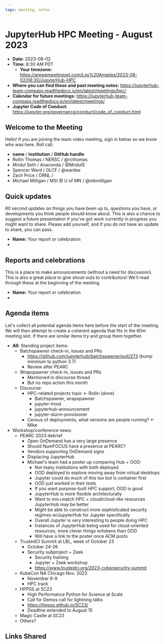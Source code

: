 ```yaml
---
tags: meeting, notes
---
```


# JupyterHub HPC Meeting - August 2023

- **Date:** 2023-08-02
- **Time:** 8:30 AM PDT
  - **Your timezone:** https://arewemeetingyet.com/Los%20Angeles/2023-08-02/08:30/JupyterHub-HPC
- **Where you can find these and past meeting notes:** https://jupyterhub-team-compass.readthedocs.io/en/latest/meetings/hpc/ 
- **Calendar for future meetings:** https://jupyterhub-team-compass.readthedocs.io/en/latest/meetings/
- **Jupyter Code of Conduct:** https://jupyter.org/governance/conduct/code_of_conduct.html

## Welcome to the Meeting

Hello! If you are joining the team video meeting, sign in below so we know who was here. Roll call:

- **name** / **institution** / **GitHub handle**
- Rollin Thomas / NERSC / @rcthomas
- Mridul Seth / Anaconda / @MridulS
- Spencer Ward / OLCF / @wardse
- Zach Price / ORNL /
- Michael Milligan / MSI @ U of MN / @mbmilligan

## Quick updates

60 second updates on things you have been up to, questions you have, or developments you think people should know about. This is also a chance to suggest a future presentation if you've got work currently in progress you might want to share. Please add yourself, and if you do not have an update to share, you can pass.

- **Name:** Your report or celebration
- 

## Reports and celebrations

This is a place to make announcements (without a need for discussion). This is also a great place to give shout-outs to contributors! We'll read through these at the beginning of the meeting.

- **Name:** Your report or celebration
- 

## Agenda items

Let's collect all potential agenda items here before the start of the meeting. We will then attempt to create a coherent agenda that fits in the 60m meeting slot. If there are similar items try and group them together.

- **All:** Standing project items:
    - Batchspawner check-in, issues and PRs
        - https://github.com/jupyterhub/batchspawner/pull/273 (bump minimum to python 3.7)
        - Review after PEARC 
    - Wrapspawner check-in, issues and PRs
        - Mentioned in discourse thread
        - But no repo action this month
    - Discourse:
        - HPC-related projects topic <- Rollin (done)
            - Batchspawner, wrapspawner
            - jupyter-lmod
            - jupyterhub-announcement
            - jupyter-slurm-provisioner
        - Census of deployments, what versions are people running? <- Mike
- Workshop/conference news:
    - PEARC 2023 debrief
        - Open OnDemand has a very large presence
        - Should NumFOCUS have a presence at PEARC?
        - Vendors supporting OnDemand signs
        - Displacing JupyterHub
        - Michael's team had a poster up comparing Hub + OOD:
            - Not many institutions with both deployed
            - OOD deployed to explore moving away from virtual desktops
            - Jupyter could do much of this too but is container first
            - OOD just worked in their tests
            - If you want purpose-built HPC support, OOD is good
            - JupyterHub is more flexible architecturally
            - Want to mix+match HPC + cloud/cloud-like resources JupyterHub may be better
            - Might be able to construct more sophisticated security regimes w/JupyterHub for Jupyter specifically
            - Overall Jupyter is very interesting to people doing HPC
            - Instances of JupyterHub being used for cloud-oriented resources, more clever things w/tokens than OOD
            - Will have a link to the poster once ACM posts
    - TrustedCI Summit at LBL, week of October 23
        - October 24-26
        - Security subproject + Zeek
            - Security training
            - Jupyter + Zeek workshop
            - https://www.trustedci.org/2023-cybersecurity-summit
    - KubeCon NA Chicago Nov. 2023
        - November 6-9
        - HPC track
    - HPPSS at SC23
        - High Performance Python for Science at Scale
        - Call for Demos call for lightning talks
        - https://hppss.github.io/SC23/
        - Deadline extended to August 15
    - Magic Castle at SC23
    - Others?

## Links Shared
